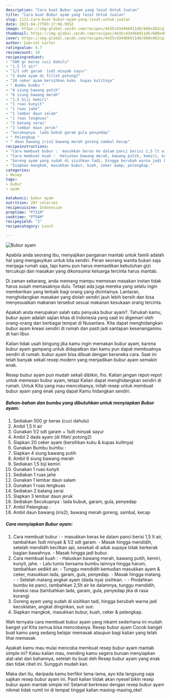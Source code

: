 ```yaml
---
description: "Cara buat Bubur ayam yang lezat Untuk Jualan"
title: "Cara buat Bubur ayam yang lezat Untuk Jualan"
slug: 1111-cara-buat-bubur-ayam-yang-lezat-untuk-jualan
date: 2021-04-27T03:17:04.955Z
image: https://img-global.cpcdn.com/recipes/4435c4344bb911d6/680x482cq70/bubur-ayam-foto-resep-utama.jpg
thumbnail: https://img-global.cpcdn.com/recipes/4435c4344bb911d6/680x482cq70/bubur-ayam-foto-resep-utama.jpg
cover: https://img-global.cpcdn.com/recipes/4435c4344bb911d6/680x482cq70/bubur-ayam-foto-resep-utama.jpg
author: Gabriel Carter
ratingvalue: 4.7
reviewcount: 10
recipeingredient:
- "500 gr beras cuci dahulu"
- "1,5 lt air"
- "1/2 sdt garam  1sdt minyak sayur"
- "2 dada ayam di fillet potong2"
- "20 ceker ayam bersihkan kuku  kupas kulitnya"
- " Bumbu bumbu "
- "4 siung bawang putih"
- "6 siung bawang merah"
- "1,5 biji kemiri"
- "1 ruas kunyit"
- "1 ruas jahe"
- "1 lembar daun salam"
- "1 ruas lengkuas"
- "2 batang serai"
- "3 lembar daun jeruk"
- "Secukupnya  lada bubuk garam gula penyedap"
- " Pelengkap "
- " daun bawang iris2 bawang merah goreng sambal kecap"
recipeinstructions:
- "Cara membuat bubur :  masukkan beras ke dalam panci berisi 1,5 lt air, tambahkan 1sdt minyak &amp; 1/2 sdt garam. Masak hingga mendidih, setelah mendidih kecilkan api, sesekali di aduk supaya tidak berkerak bagian bawahnya. Masak hingga jadi bubur."
- "Cara membuat kuah :  Haluskan bawang merah, bawang putih, kemiri, kunyit, jahe. Lalu tumis bersama bumbu lainnya hingga harum, tambahkan sedikit air. Tunggu mendidih kemudian masukkan ayam &amp; ceker, masukkan lada, garam, gula, penyedap. Masak hingga matang.  Setelah matang angkat ayam (dada nya) sisihkan.  Pindahkan bumbu ke panci, tambahkan 2,5lt air ke dalamnya, tunggu mendidih, koreksi rasa (tambahkan lada, garam, gula, penyedap jika di rasa kurang)"
- "Goreng ayam yang sudah di sisihkan tadi, hingga berubah warna jadi kecoklatan, angkat dinginkan, suir suir."
- "Siapkan mangkok, masukkan bubur, kuah, ceker &amp; pelengkap."
categories:
- Resep
tags:
- bubur
- ayam

katakunci: bubur ayam 
nutrition: 287 calories
recipecuisine: Indonesian
preptime: "PT31M"
cooktime: "PT56M"
recipeyield: "3"
recipecategory: Lunch

---
```



![Bubur ayam](https://img-global.cpcdn.com/recipes/4435c4344bb911d6/680x482cq70/bubur-ayam-foto-resep-utama.jpg)

Apabila anda seorang ibu, menyajikan panganan mantab untuk famili adalah hal yang mengasyikan untuk kita sendiri. Peran seorang  wanita bukan saja menjaga rumah saja, tapi kamu pun harus memastikan kebutuhan gizi tercukupi dan masakan yang dikonsumsi keluarga tercinta harus mantab.

Di zaman  sekarang, anda memang mampu memesan masakan instan tidak harus susah memasaknya dulu. Tetapi ada juga mereka yang selalu ingin memberikan yang terbaik bagi orang yang dicintainya. Lantaran, menghidangkan masakan yang diolah sendiri jauh lebih bersih dan bisa menyesuaikan makanan tersebut sesuai makanan kesukaan orang tercinta. 



Apakah anda merupakan salah satu penyuka bubur ayam?. Tahukah kamu, bubur ayam adalah sajian khas di Indonesia yang saat ini digemari oleh orang-orang dari berbagai tempat di Nusantara. Kita dapat menghidangkan bubur ayam kreasi sendiri di rumah dan pasti jadi santapan kesenanganmu di hari libur.

Kalian tidak usah bingung jika kamu ingin memakan bubur ayam, karena bubur ayam gampang untuk didapatkan dan kamu pun dapat membuatnya sendiri di rumah. bubur ayam bisa dibuat dengan beraneka cara. Saat ini telah banyak sekali resep modern yang menjadikan bubur ayam semakin enak.

Resep bubur ayam pun mudah sekali dibikin, lho. Kalian jangan repot-repot untuk memesan bubur ayam, tetapi Kalian dapat menghidangkan sendiri di rumah. Untuk Kita yang mau mencobanya, inilah resep untuk membuat bubur ayam yang enak yang dapat Kamu hidangkan sendiri.

<!--inarticleads1-->

##### Bahan-bahan dan bumbu yang dibutuhkan untuk menyiapkan Bubur ayam:

1. Sediakan 500 gr beras (cuci dahulu)
1. Ambil 1,5 lt air
1. Gunakan 1/2 sdt garam + 1sdt minyak sayur
1. Ambil 2 dada ayam (di fillet/ potong2)
1. Siapkan 20 ceker ayam (bersihkan kuku &amp; kupas kulitnya)
1. Gunakan  Bumbu bumbu :
1. Siapkan 4 siung bawang putih
1. Ambil 6 siung bawang merah
1. Sediakan 1,5 biji kemiri
1. Gunakan 1 ruas kunyit
1. Sediakan 1 ruas jahe
1. Gunakan 1 lembar daun salam
1. Gunakan 1 ruas lengkuas
1. Sediakan 2 batang serai
1. Siapkan 3 lembar daun jeruk
1. Sediakan Secukupnya : lada bubuk, garam, gula, penyedap
1. Ambil  Pelengkap :
1. Ambil  daun bawang (iris2), bawang merah goreng, sambal, kecap




<!--inarticleads2-->

##### Cara menyiapkan Bubur ayam:

1. Cara membuat bubur :  - masukkan beras ke dalam panci berisi 1,5 lt air, tambahkan 1sdt minyak &amp; 1/2 sdt garam. - Masak hingga mendidih, setelah mendidih kecilkan api, sesekali di aduk supaya tidak berkerak bagian bawahnya. - Masak hingga jadi bubur.
1. Cara membuat kuah :  - Haluskan bawang merah, bawang putih, kemiri, kunyit, jahe. - Lalu tumis bersama bumbu lainnya hingga harum, tambahkan sedikit air. - Tunggu mendidih kemudian masukkan ayam &amp; ceker, masukkan lada, garam, gula, penyedap. - Masak hingga matang. -  - Setelah matang angkat ayam (dada nya) sisihkan. -  - Pindahkan bumbu ke panci, tambahkan 2,5lt air ke dalamnya, tunggu mendidih, koreksi rasa (tambahkan lada, garam, gula, penyedap jika di rasa kurang)
1. Goreng ayam yang sudah di sisihkan tadi, hingga berubah warna jadi kecoklatan, angkat dinginkan, suir suir.
1. Siapkan mangkok, masukkan bubur, kuah, ceker &amp; pelengkap.




Wah ternyata cara membuat bubur ayam yang nikamt sederhana ini mudah banget ya! Kita semua bisa mencobanya. Resep bubur ayam Cocok banget buat kamu yang sedang belajar memasak ataupun bagi kalian yang telah lihai memasak.

Apakah kamu mau mulai mencoba membuat resep bubur ayam mantab simple ini? Kalau kalian mau, mending kamu segera buruan menyiapkan alat-alat dan bahannya, setelah itu buat deh Resep bubur ayam yang enak dan tidak ribet ini. Sungguh mudah kan. 

Maka dari itu, daripada kamu berfikir lama-lama, ayo kita langsung saja sajikan resep bubur ayam ini. Pasti kalian tiidak akan nyesel bikin resep bubur ayam mantab simple ini! Selamat berkreasi dengan resep bubur ayam nikmat tidak rumit ini di tempat tinggal kalian masing-masing,oke!.


